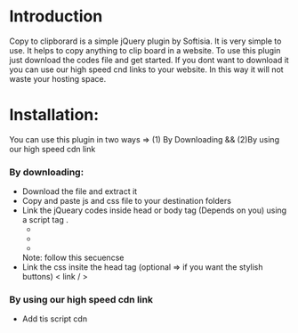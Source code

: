 # Introduction

Copy to clipborard is a simple jQuery plugin by Softisia. It is very simple to use. It helps to copy anything to clip board in a website. To use this plugin just download the codes file and get started. If you dont want to download it you can use our high speed cnd links to your website. In this way it will not waste your hosting space.

# Installation:
You can use this plugin in two ways =>
(1) By Downloading && (2)By using our high speed cdn link


### By downloading:
* Download the file and extract it
* Copy and paste js and css file to your destination folders
* Link the jQueary codes inside head or body tag (Depends on you) using a script tag .
  - <script src="yourpath/jQuery.js"></script>
  - <script src="yourpath/clipboard.min.js"></script>
  - <script src="yourpath/copyMessage.js"></script>
  Note: follow this secuencse
* Link the css insite the head tag (optional => if you want the stylish buttons)
&lt; link / &gt;

### By using our high speed cdn link
* Add tis script cdn

